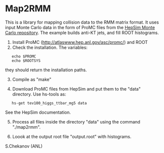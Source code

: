 # Map2RMM

This is a library for mapping collision data to the RMM matrix format.
It uses input Monte Carlo data in the form of ProMC files from the [HepSim Monte Carlo repository](http://atlaswww.hep.anl.gov/hepsim/). The example builds anti-KT jets, and fill ROOT histograms.


 1. Install ProMC (http://atlaswww.hep.anl.gov/asc/promc/) and ROOT
 2. Check the installation. The variables: 

```
   echo $PROMC
   echo $ROOTSYS
```
  they should return the installation paths. 

 3. Compile as "make"

 4. Download ProMC files from HepSim and put them to the "data" directory. Use hs-tools as: 
  
``` 
   hs-get tev100_higgs_ttbar_mg5 data
```
   See the HepSim documentation. 

 5. Process all files inside the directory "data" using the command "./map2rmm".

 6. Loook at the output root file "output.root" with histograms.

S.Chekanov (ANL) 

